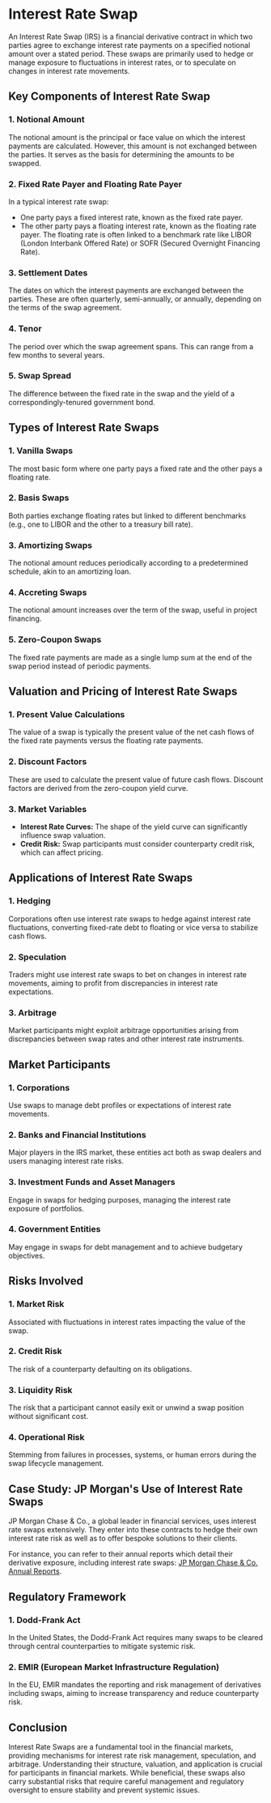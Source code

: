 # Interest Rate Swap

An Interest Rate Swap (IRS) is a financial derivative contract in which two parties agree to exchange interest rate payments on a specified notional amount over a stated period. These swaps are primarily used to hedge or manage exposure to fluctuations in interest rates, or to speculate on changes in interest rate movements. 

## Key Components of Interest Rate Swap

### 1. **Notional Amount**
The notional amount is the principal or face value on which the interest payments are calculated. However, this amount is not exchanged between the parties. It serves as the basis for determining the amounts to be swapped.

### 2. **Fixed Rate Payer and Floating Rate Payer**
In a typical interest rate swap:
- One party pays a fixed interest rate, known as the fixed rate payer.
- The other party pays a floating interest rate, known as the floating rate payer. The floating rate is often linked to a benchmark rate like LIBOR (London Interbank Offered Rate) or SOFR (Secured Overnight Financing Rate).

### 3. **Settlement Dates**
The dates on which the interest payments are exchanged between the parties. These are often quarterly, semi-annually, or annually, depending on the terms of the swap agreement.

### 4. **Tenor**
The period over which the swap agreement spans. This can range from a few months to several years.

### 5. **Swap Spread**
The difference between the fixed rate in the swap and the yield of a correspondingly-tenured government bond.

## Types of Interest Rate Swaps

### 1. **Vanilla Swaps**
The most basic form where one party pays a fixed rate and the other pays a floating rate.

### 2. **Basis Swaps**
Both parties exchange floating rates but linked to different benchmarks (e.g., one to LIBOR and the other to a treasury bill rate).

### 3. **Amortizing Swaps**
The notional amount reduces periodically according to a predetermined schedule, akin to an amortizing loan.

### 4. **Accreting Swaps**
The notional amount increases over the term of the swap, useful in project financing.

### 5. **Zero-Coupon Swaps**
The fixed rate payments are made as a single lump sum at the end of the swap period instead of periodic payments.

## Valuation and Pricing of Interest Rate Swaps

### 1. **Present Value Calculations**
The value of a swap is typically the present value of the net cash flows of the fixed rate payments versus the floating rate payments.

### 2. **Discount Factors**
These are used to calculate the present value of future cash flows. Discount factors are derived from the zero-coupon yield curve.

### 3. **Market Variables**
- **Interest Rate Curves:** The shape of the yield curve can significantly influence swap valuation.
- **Credit Risk:** Swap participants must consider counterparty credit risk, which can affect pricing.

## Applications of Interest Rate Swaps

### 1. **Hedging**
Corporations often use interest rate swaps to hedge against interest rate fluctuations, converting fixed-rate debt to floating or vice versa to stabilize cash flows.

### 2. **Speculation**
Traders might use interest rate swaps to bet on changes in interest rate movements, aiming to profit from discrepancies in interest rate expectations.

### 3. **Arbitrage**
Market participants might exploit arbitrage opportunities arising from discrepancies between swap rates and other interest rate instruments.

## Market Participants

### 1. **Corporations**
Use swaps to manage debt profiles or expectations of interest rate movements. 

### 2. **Banks and Financial Institutions**
Major players in the IRS market, these entities act both as swap dealers and users managing interest rate risks.

### 3. **Investment Funds and Asset Managers**
Engage in swaps for hedging purposes, managing the interest rate exposure of portfolios.

### 4. **Government Entities**
May engage in swaps for debt management and to achieve budgetary objectives.

## Risks Involved

### 1. **Market Risk**
Associated with fluctuations in interest rates impacting the value of the swap.

### 2. **Credit Risk**
The risk of a counterparty defaulting on its obligations. 

### 3. **Liquidity Risk**
The risk that a participant cannot easily exit or unwind a swap position without significant cost.

### 4. **Operational Risk**
Stemming from failures in processes, systems, or human errors during the swap lifecycle management.

## Case Study: JP Morgan's Use of Interest Rate Swaps

JP Morgan Chase & Co., a global leader in financial services, uses interest rate swaps extensively. They enter into these contracts to hedge their own interest rate risk as well as to offer bespoke solutions to their clients.

For instance, you can refer to their annual reports which detail their derivative exposure, including interest rate swaps: [JP Morgan Chase & Co. Annual Reports](https://jpmorganchaseco.gcs-web.com/financial-information/annual-reports).

## Regulatory Framework

### 1. **Dodd-Frank Act**
In the United States, the Dodd-Frank Act requires many swaps to be cleared through central counterparties to mitigate systemic risk.

### 2. **EMIR (European Market Infrastructure Regulation)**
In the EU, EMIR mandates the reporting and risk management of derivatives including swaps, aiming to increase transparency and reduce counterparty risk.

## Conclusion

Interest Rate Swaps are a fundamental tool in the financial markets, providing mechanisms for interest rate risk management, speculation, and arbitrage. Understanding their structure, valuation, and application is crucial for participants in financial markets. While beneficial, these swaps also carry substantial risks that require careful management and regulatory oversight to ensure stability and prevent systemic issues.